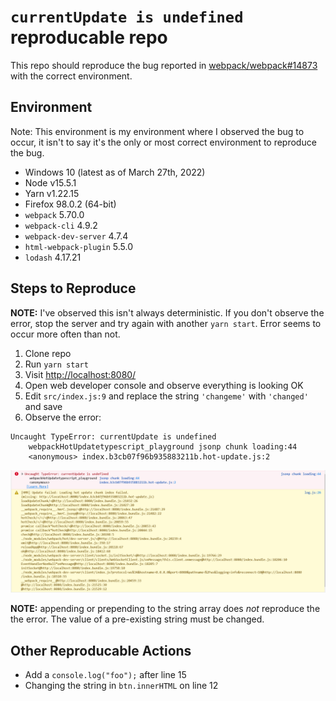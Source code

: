 # `currentUpdate is undefined` reproducable repo

This repo should reproduce the bug reported in [webpack/webpack#14873](https://github.com/webpack/webpack/discussions/14873) with the correct environment.

## Environment

Note: This environment is my environment where I observed the bug to occur, it isn't to say it's the only or most correct environment to reproduce the bug.

* Windows 10 (latest as of March 27th, 2022)
* Node v15.5.1
* Yarn v1.22.15
* Firefox 98.0.2 (64-bit)
* `webpack` 5.70.0
* `webpack-cli` 4.9.2
* `webpack-dev-server` 4.7.4
* `html-webpack-plugin` 5.5.0
* `lodash` 4.17.21

## Steps to Reproduce

**NOTE:** I've observed this isn't always deterministic. If you don't observe the error, stop the server and try again with another `yarn start`. Error seems to occur more often than not.

1. Clone repo
2. Run `yarn start`
3. Visit <http://localhost:8080/>
4. Open web developer console and observe everything is looking OK
5. Edit `src/index.js:9` and replace the string `'changeme'` with `'changed'` and save
6. Observe the error:

```
Uncaught TypeError: currentUpdate is undefined
    webpackHotUpdatetypescript_playground jsonp chunk loading:44
    <anonymous> index.b3cb07f96b935883211b.hot-update.js:2
```

![Screenshot of the error](./error-screenshot.PNG)

**NOTE:** appending or prepending to the string array does *not* reproduce the the error. The value of a pre-existing string must be changed.

## Other Reproducable Actions

* Add a `console.log("foo");` after line 15
* Changing the string in `btn.innerHTML` on line 12

